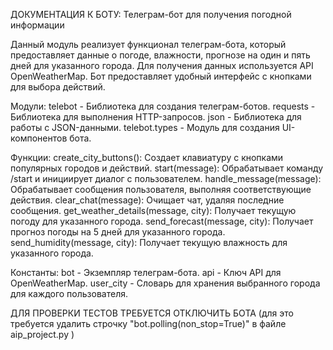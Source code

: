 ДОКУМЕНТАЦИЯ К БОТУ:
Телеграм-бот для получения погодной информации

Данный модуль реализует функционал телеграм-бота, который предоставляет данные о погоде, 
влажности, прогнозе на один и пять дней для указанного города. Для получения данных используется 
API OpenWeatherMap. Бот предоставляет удобный интерфейс с кнопками для выбора действий.

Модули:
    telebot - Библиотека для создания телеграм-ботов.
    requests - Библиотека для выполнения HTTP-запросов.
    json - Библиотека для работы с JSON-данными.
    telebot.types - Модуль для создания UI-компонентов бота.

Функции:
    create_city_buttons(): Создает клавиатуру с кнопками популярных городов и действий.
    start(message): Обрабатывает команду /start и инициирует диалог с пользователем.
    handle_message(message): Обрабатывает сообщения пользователя, выполняя соответствующие действия.
    clear_chat(message): Очищает чат, удаляя последние сообщения.
    get_weather_details(message, city): Получает текущую погоду для указанного города.
    send_forecast(message, city): Получает прогноз погоды на 5 дней для указанного города.
    send_humidity(message, city): Получает текущую влажность для указанного города.

Константы:
    bot - Экземпляр телеграм-бота.
    api - Ключ API для OpenWeatherMap.
    user_city - Словарь для хранения выбранного города для каждого пользователя.

ДЛЯ ПРОВЕРКИ ТЕСТОВ ТРЕБУЕТСЯ ОТКЛЮЧИТЬ БОТА (для это требуется удалить строчку  "bot.polling(non_stop=True)" в файле aip_project.py )
